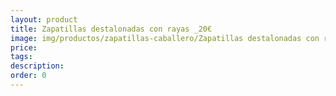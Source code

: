 ```yaml
---
layout: product
title: Zapatillas destalonadas con rayas _20€
image: img/productos/zapatillas-caballero/Zapatillas destalonadas con rayas _20€.webp
price: 
tags: 
description: 
order: 0
---
```

